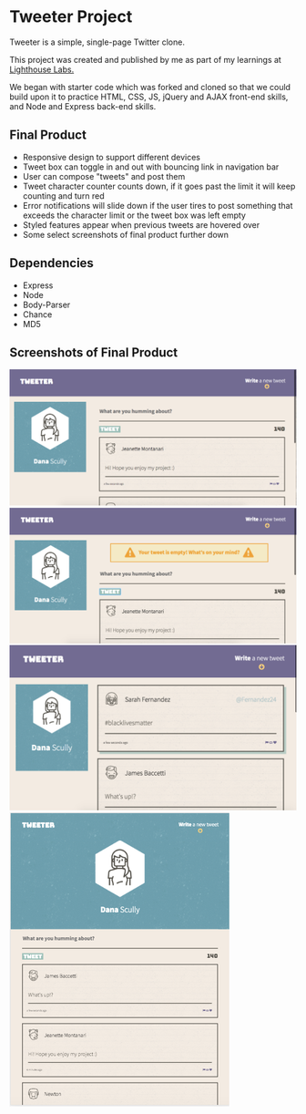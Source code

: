# Tweeter Project

Tweeter is a simple, single-page Twitter clone.

This project was created and published by me as part of my learnings at [Lighthouse Labs.](https://www.lighthouselabs.ca/)

We began with starter code which was forked and cloned so that we could build upon it to practice HTML, CSS, JS, jQuery and AJAX front-end skills, and Node and Express back-end skills.

## Final Product

- Responsive design to support different devices
- Tweet box can toggle in and out with bouncing link in navigation bar
- User can compose "tweets" and post them
- Tweet character counter counts down, if it goes past the limit it will keep counting and turn red
- Error notifications will slide down if the user tires to post something that exceeds the character limit or the tweet box was left empty
- Styled features appear when previous tweets are hovered over
- Some select screenshots of final product further down

## Dependencies

- Express
- Node
- Body-Parser
- Chance
- MD5

## Screenshots of Final Product

!["Desktop View with tweet box showing"](https://github.com/JehanneH/tweeter/blob/master/public/docs/Desktop-view.png?raw=true)
!["Error message when tweet box is empty"](https://github.com/JehanneH/tweeter/blob/master/public/docs/error-message.png?raw=true)
!["Hover effect on the tweets"](https://github.com/JehanneH/tweeter/blob/master/public/docs/hover-effect.png?raw=true)
!["Mobile view"](https://github.com/JehanneH/tweeter/blob/master/public/docs/mobile-view.png?raw=true)
